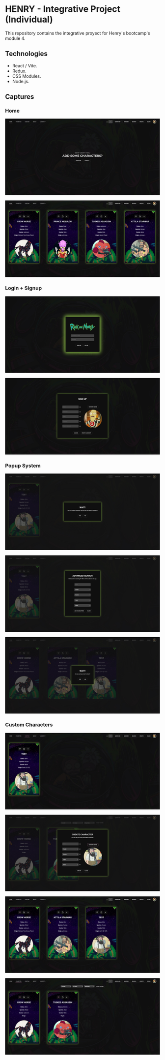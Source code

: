 # HENRY - Integrative Project (Individual)

This repository contains the integrative proyect for Henry's bootcamp's module 4.

## Technologies

 - React / Vite.
 - Redux.
 - CSS Modules.
 - Node.js.

## Captures

### Home

![home-1](https://raw.githubusercontent.com/braiaguirre/rick-and-morty/main/app_info/home-tab-2.jpg)

![home-2](https://raw.githubusercontent.com/braiaguirre/rick-and-morty/main/app_info/home-tab.jpg)

### Login + Signup

![login](https://raw.githubusercontent.com/braiaguirre/rick-and-morty/main/app_info/login.jpg)

![signup](https://raw.githubusercontent.com/braiaguirre/rick-and-morty/main/app_info/signup.jpg)

### Popup System

![popup-1](https://raw.githubusercontent.com/braiaguirre/rick-and-morty/main/app_info/popup-3.jpg)

![popup-2](https://raw.githubusercontent.com/braiaguirre/rick-and-morty/main/app_info/popup-2.jpg)

![popup-3](https://raw.githubusercontent.com/braiaguirre/rick-and-morty/main/app_info/popup-1.jpg)

### Custom Characters

![custom-characters-1](https://raw.githubusercontent.com/braiaguirre/rick-and-morty/main/app_info/custom-chars-tab.jpg)

![custom-characters-2](https://raw.githubusercontent.com/braiaguirre/rick-and-morty/main/app_info/create-character-popup.jpg)

![custom-characters-3](https://raw.githubusercontent.com/braiaguirre/rick-and-morty/main/app_info/home-custom-tab.jpg)

![custom-characters-4](https://raw.githubusercontent.com/braiaguirre/rick-and-morty/main/app_info/favorite-chars-tab.jpg)
